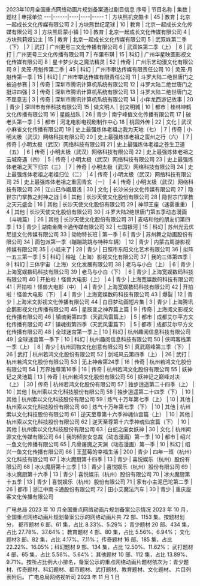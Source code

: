 2023年10月全国重点网络动画片规划备案通过剧目信息
序号 | 节目名称 | 集数 | 题材 | 申报单位
---|------|----|----|-----
1 | 方块熊机变酷卡 | 45 | 教育 | 北京一起成长文化传媒有限公司
2 | 方块熊世纪足球 | 10 | 教育 | 北京一起成长文化传媒有限公司
3 | 方块熊启蒙小镇 | 10 | 教育 | 北京一起成长文化传媒有限公司
4 | 方块熊莉娅公主 | 15 | 教育 | 北京一起成长文化传媒有限公司
5 | 武双姝第二季（下） | 7 | 武打 | 广州更号三文化传播有限公司
6 | 武双姝第二季（上） | 6 | 武打 | 广州更号三文化传播有限公司
7 | 布里布琪 | 15 | 科幻 | 广州华星映画影视文化传媒有限公司
8 | 星卡梦少女之魔法精灵 | 52 | 传奇 | 广州乐艺动漫文化有限公司
9 | 灵笼·月魁传第二季 | 45 | 科幻 | 广州市攀达传媒有限责任公司
10 | 灵笼·月魁传第一季 | 15 | 科幻 | 广州市攀达传媒有限责任公司
11 | 斗罗大陆二绝世唐门之被迫参赛 | 3 | 传奇 | 深圳市腾讯计算机系统有限公司
12 | 斗罗大陆二绝世唐门之挺进四强 | 3 | 传奇 | 深圳市腾讯计算机系统有限公司
13 | 斗罗大陆二绝世唐门之不屈意志 | 3 | 传奇 | 深圳市腾讯计算机系统有限公司
14 | 小伴龙西游记故事 | 20 | 青少 | 深圳市有伴科技有限公司
15 | 做文明人 | 创文明城 | 10 | 都市 | 桂林坤鹤文化传播有限公司
16 | 星能战队 | 26 | 青少 | 南宁峰值文化传播有限公司
17 | 破老头第一季 | 5 | 都市 | 河北电影电视剧制作中心
18 | 桃园外传 | 22 | 文化 | 武汉小麻雀文化传播有限公司
19 | 史上最强炼体老祖之我为天地（七） | 7 | 传奇 | 小明太极（武汉）网络科技有限公司
20 | 史上最强炼体老祖之蛮州之行（六） | 7 | 传奇 | 小明太极（武汉）网络科技有限公司
21 | 史上最强炼体老祖之苍生卫道（五） | 6 | 传奇 | 小明太极（武汉）网络科技有限公司
22 | 史上最强炼体老祖之云城奇遇（四） | 5 | 传奇 | 小明太极（武汉）网络科技有限公司
23 | 史上最强炼体老祖之天下归宗（三） | 7 | 传奇 | 小明太极（武汉）网络科技有限公司
24 | 史上最强炼体老祖之老祖归位（二） | 4 | 传奇 | 小明太极（武汉）网络科技有限公司
25 | 史上最强炼体老祖之重回青玄（一） | 4 | 传奇 | 小明太极（武汉）网络科技有限公司
26 | 江山已作娥眉浅 | 30 | 文化 | 长沙米分文化传媒有限公司
27 | 隐世宗门掌教之封神之战 | 6 | 其他 | 长沙天使文化股份有限公司
28 | 隐世宗门掌教之天元盛会 | 16 | 其他 | 长沙天使文化股份有限公司
29 | 神印王座（迷雾重重） | 4 | 其他 | 长沙天使文化股份有限公司
30 | 斗罗大陆2绝世唐门第五季动态漫画（斗魂篇） | 26 | 其他 | 长沙天使文化股份有限公司
31 | 麦咭和他的朋友们第四季 | 13 | 青少 | 湖南金鹰卡通传媒有限公司
32 | 七国银河 | 15 | 科幻 | 苏州光云优尼提文化传媒有限公司
33 | 动物特长班 | 第一季 | 6 | 青少 | 苏州舞之动画股份有限公司
34 | 面包派第一季（蹦蹦跳跳与特种车辆） | 12 | 青少 | 内蒙古周游影视传媒有限公司
35 | 小呱来了 | 28 | 青少 | 日照市东阳文化艺术有限公司
36 | 拟阵一五三第一季 | 5 | 科幻 | 榕祉（上海）影视文化有限公司
37 | 我的三体第四季 | 9 | 科幻 | 三体宇宙（上海）文化发展有限公司
38 | 老马与小白（上） | 6 | 青少 | 上海宽娱数码科技有限公司
39 | 老马与小白（下） | 6 | 青少 | 上海宽娱数码科技有限公司
40 | 开拍啦！怪兽大电影（上） | 4 | 青少 | 上海宽娱数码科技有限公司
41 | 开拍啦！怪兽大电影（中） | 4 | 青少 | 上海宽娱数码科技有限公司
42 | 开拍啦！怪兽大电影（下） | 4 | 青少 | 上海宽娱数码科技有限公司
43 | 爆裂 | 12 | 青少 | 上海米文影视文化传播有限公司
44 | 白日梦动画短片集 | 3 | 青少 | 上海腾讯企鹅影视文化传播有限公司
45 | 星辰变之神界篇上篇 | 9 | 传奇 | 上海阅文影视文化传播有限公司
46 | 镇魂街第四季（天武风雷篇上） | 5 | 都市 | 成都艾尔平方文化传播有限公司
47 | 镇魂街第四季（天武风雷篇下） | 5 | 都市 | 成都艾尔平方文化传播有限公司
48 | 全球迷宫第一季上 | 10 | 科幻 | 杭州趣阅信息科技有限公司
49 | 全球迷宫第一季下 | 10 | 科幻 | 杭州趣阅信息科技有限公司
50 | 侠鸣客栈第一季（上） | 8 | 青少 | 杭州润物文化创意有限公司
51 | 真武巅峰第三季（下） | 26 | 武打 | 杭州若鸿文化股份有限公司
52 | 剑域风云第四季（上） | 26 | 武打 | 杭州若鸿文化股份有限公司
53 | 无上神帝第24季 | 16 | 传奇 | 杭州若鸿文化股份有限公司
54 | 万界独尊第16季 | 16 | 传奇 | 杭州若鸿文化股份有限公司
55 | 妖神记之灵池篇 | 13 | 传奇 | 杭州若鸿文化股份有限公司
56 | 妖神记之巅峰对决（上） | 30 | 传奇 | 杭州若鸿文化股份有限公司
57 | 独步逍遥第二十四季（上） | 10 | 其他 | 杭州索以文化科技股份有限公司
58 | 独步逍遥第二十四季（下） | 10 | 其他 | 杭州索以文化科技股份有限公司
59 | 炼气十万年第七季（上） | 10 | 其他 | 杭州索以文化科技股份有限公司
60 | 炼气十万年第七季（下） | 10 | 其他 | 杭州索以文化科技股份有限公司
61 | 逆天至尊第十六季神魂仙宫篇（上） | 10 | 其他 | 杭州索以文化科技股份有限公司
62 | 逆天至尊第十六季神魂仙宫篇（下） | 10 | 其他 | 杭州索以文化科技股份有限公司
63 | 白蛇之废女妖神 | 30 | 文化 | 杭州闻源文化传媒有限公司
64 | 我的倾世女总裁（动态漫画）第一季 | 10 | 都市 | 绍兴一鱼文化传播有限公司
65 | 凡骨屠魔之天渊（动态漫画）第一季 | 10 | 科幻 | 绍兴一鱼文化传播有限公司
66 | 王蓝莓的幸福生活 | 200 | 青少 | 四年一班（杭州）文化科技有限公司
67 | 冰火魔厨第十四季 | 13 | 青少 | 喜悦娱乐（杭州）股份有限公司
68 | 冰火魔厨第十三季 | 13 | 青少 | 喜悦娱乐（杭州）股份有限公司
69 | 冰火魔厨第十六季 | 13 | 青少 | 喜悦娱乐（杭州）股份有限公司
70 | 冰火魔厨第十五季 | 13 | 青少 | 喜悦娱乐（杭州）股份有限公司
71 | 家有小主泥巴坨第二季 | 26 | 都市 | 浙江中南卡通股份有限公司
72 | 田小艾魔法汽车 | 30 | 青少 | 重庆旋客文化传播有限公司






广电总局 2023 年 10 月全国重点网络动画片规划备案公示情况
2023 年 10 月，全国重点网络动画片规划备案公示的网络动画片共 72 部、1153 集。按题材划分， 都市题材 6 部、61 集，占比 8.33%、5.29%； 青少题材 20 部、434 集，占比 27.78%、37.64%； 教育题材 4 部、80 集，占比 5.56%、6.94%； 文化题材3 部、82 集，占比 4.17%、7.11%； 传奇题材 16 部、185 集，占比 22.22%、16.05%；科幻题材 9 部、134 集，占比 12.50%、11.62%； 武打题材 4 部、65 集，占比 5.56%、5.64%； 其他题材 10 部、112 集，占比 13.89%、9.71%。按所占比例大小排名，备案公示的重点网络动画片题材依次为：青少题材、传奇题材、科幻题材、都市题材、武打题材、教育题材、文化题材。
片目列表附后。
广电总局网络视听司
2023 年 11 月 1 日
